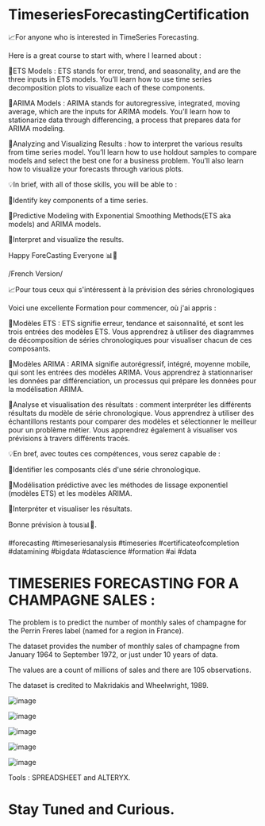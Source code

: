 # TimeseriesForecastingCertification

📈For anyone who is interested in TimeSeries Forecasting. 

Here is a great course to start with, where I learned about :

 📌ETS Models : ETS stands for error, trend, and seasonality, and are the three inputs in ETS models. You’ll learn how to use time series decomposition plots to visualize each of these components. 

📌ARIMA Models : ARIMA stands for autoregressive, integrated, moving average, which are the inputs for ARIMA models. You’ll learn how to stationarize data through differencing, a process that prepares data for ARIMA modeling.  

📌Analyzing and Visualizing Results : how to interpret the various results from time series model. You’ll learn how to use holdout samples to compare models and select the best one for a business problem. You’ll also learn how to visualize your forecasts through various plots.

💡In brief, with all of those skills, you will be able to :

🧠Identify key components of a time series.

🧠Predictive Modeling with Exponential Smoothing Methods(ETS aka models) and ARIMA models.

🧠Interpret and visualize the results.


 Happy ForeCasting Everyone 📊💯


/French Version/

📈Pour tous ceux qui s'intéressent à la prévision des séries chronologiques

 Voici une excellente Formation pour commencer, où j'ai appris :

 📌Modèles ETS : ETS signifie erreur, tendance et saisonnalité, et sont les trois entrées des modèles ETS. Vous apprendrez à utiliser des diagrammes de décomposition de séries chronologiques pour visualiser chacun de ces composants.

📌Modèles ARIMA : ARIMA signifie autorégressif, intégré, moyenne mobile, qui sont les entrées des modèles ARIMA. Vous apprendrez à stationnariser les données par différenciation, un processus qui prépare les données pour la modélisation ARIMA.

📌Analyse et visualisation des résultats : comment interpréter les différents résultats du modèle de série chronologique. Vous apprendrez à utiliser des échantillons restants pour comparer des modèles et sélectionner le meilleur pour un problème métier. Vous apprendrez également à visualiser vos prévisions à travers différents tracés.



💡En bref, avec toutes ces compétences, vous serez capable de :

🧠Identifier les composants clés d'une série chronologique.

 🧠Modélisation prédictive avec les méthodes de lissage exponentiel (modèles ETS) et les modèles ARIMA.

🧠Interpréter et visualiser les résultats.


 Bonne prévision à tous📊💯.

#forecasting #timeseriesanalysis #timeseries #certificateofcompletion #datamining #bigdata #datascience #formation #ai #data


# TIMESERIES FORECASTING FOR A CHAMPAGNE SALES :
The problem is to predict the number of monthly sales of champagne for the Perrin Freres label (named for a region in France).

The dataset provides the number of monthly sales of champagne from January 1964 to September 1972, or just under 10 years of data.

The values are a count of millions of sales and there are 105 observations.

The dataset is credited to Makridakis and Wheelwright, 1989.

![image](https://user-images.githubusercontent.com/47457939/154357598-ce5c7b03-2023-4d0d-a382-ab77afa1c0fe.png)

![image](https://user-images.githubusercontent.com/47457939/154357641-56f3eccd-9342-4435-8b21-ca2bec7fd851.png)

![image](https://user-images.githubusercontent.com/47457939/154357709-c129c250-dc31-4cfa-a5bc-96f851a7d66e.png)

![image](https://user-images.githubusercontent.com/47457939/154357748-a49be235-abfb-4f0e-811d-f719294a429b.png)

![image](https://user-images.githubusercontent.com/47457939/154357932-365ab859-18d0-45fd-9291-5657e3e175b1.png)


Tools : SPREADSHEET and ALTERYX. 

# Stay Tuned and Curious.
